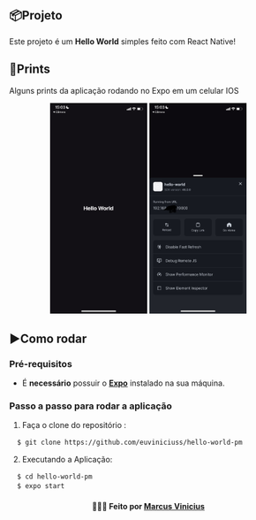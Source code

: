 ## 📦Projeto
Este projeto é um **Hello World** simples feito com React Native!

## 📄Prints
Alguns prints da aplicação rodando no Expo em um celular IOS
<p align="center">
  <img src="./.github/Hello_World_print.jpeg" width="35%">
  <img src="./.github/Expo_Print.jpeg" width="35%">
</p>

## ▶️Como rodar
  ### **Pré-requisitos**
  - É **necessário** possuir o **[Expo](https://docs.expo.dev/)** instalado na sua máquina.
  
 ### **Passo a passo para rodar a aplicação**  
1. Faça o clone do repositório :

```sh
  $ git clone https://github.com/euviniciuss/hello-world-pm
```

2. Executando a Aplicação:

```sh
  $ cd hello-world-pm
  $ expo start
```

<h4 align="center">
    👨🏻‍🚀 Feito por <a href="https://www.linkedin.com/in/marcus-vinicius-silva-costa-6098911a4" target="_blank">Marcus Vinicius</a>
</h4>
